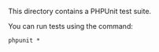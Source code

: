This directory contains a PHPUnit test suite.

You can run tests using the command:
```shell
phpunit *
```


